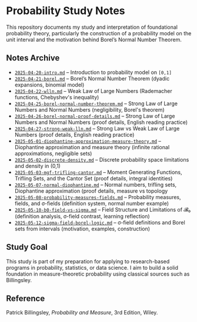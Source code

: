 # Probability Study Notes

This repository documents my study and interpretation of foundational probability theory, particularly the construction of a probability model on the unit interval and the motivation behind Borel’s Normal Number Theorem.

## Notes Archive

- [`2025-04-20-intro.md`](notes/probability/2025-04-20-intro.md) – Introduction to probability model on `[0,1]`
- [`2025-04-21-borel.md`](notes/probability/2025-04-21-borel.md) – Borel’s Normal Number Theorem (dyadic expansions, binomial model)
- [`2025-04-22-wlln.md`](notes/probability/2025-04-22-wlln.md) – Weak Law of Large Numbers (Rademacher functions, Chebyshev's inequality)
- [`2025-04-25-borel-normal-number-theorem.md`](notes/probability/2025-04-25-borel-normal-number-theorem.md) – Strong Law of Large Numbers and Normal Numbers (negligibility, Borel's theorem)
- [`2025-04-26-borel-normal-proof-details.md`](notes/probability/2025-04-26-borel-normal-proof-details.md) – Strong Law of Large Numbers and Normal Numbers (proof details, English reading practice)
- [`2025-04-27-strong-weak-lln.md`](notes/probability/2025-04-27-strong-weak-lln.md) – Strong Law vs Weak Law of Large Numbers (proof details, English reading practice)
- [`2025-05-01-diophantine-approximation-measure-theory.md`](notes/probability/2025-05-01-diophantine-approximation-measure-theory.md) – Diophantine approximation and measure theory (infinite rational approximations, negligible sets)
- [`2025-05-02-discrete-density.md`](notes/probability/2025-05-02-discrete-density.md) – Discrete probability space limitations and density in (0,1)
- [`2025-05-03-mgf-trifling-cantor.md`](notes/probability/2025-05-03-mgf-trifling-cantor.md) – Moment Generating Functions, Trifling Sets, and the Cantor Set (proof details, integral identities)
- [`2025-05-07-normal-diophantine.md`](notes/probability/2025-05-07-normal-diophantine.md) – Normal numbers, trifling sets, Diophantine approximation (proof details, measure vs topology
- [`2025-05-08-probability-measures-fields.md`](notes/probability/2025-05-08-probability-measures-fields.md) – Probability measures, fields, and σ-fields (definition system, normal number example)
- [`2025-05-10-b0-field-vs-sigma.md`](notes/probability/2025-05-10-b0-field-vs-sigma.md) – Field Structure and Limitations of 𝓑₀ (definition analysis, σ-field contrast, learning reflection)
- [`2025-05-12-sigma-field-borel-logic.md`](notes/probability/2025-05-12-sigma-field-borel-logic.md) – σ-field definitions and Borel sets from intervals (motivation, examples, construction)



## Study Goal

This study is part of my preparation for applying to research-based programs in probability, statistics, or data science. I aim to build a solid foundation in measure-theoretic probability using classical sources such as Billingsley.

## Reference

Patrick Billingsley, *Probability and Measure*, 3rd Edition, Wiley.
